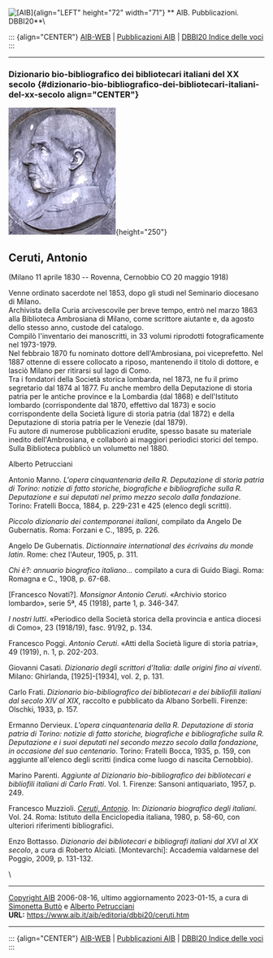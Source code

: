 ![\[AIB\]](/aib/wi/aibv72.gif){align="LEFT" height="72" width="71"}
** AIB. Pubblicazioni. DBBI20**\

::: {align="CENTER"}
[AIB-WEB](/) \| [Pubblicazioni AIB](/pubblicazioni/) \| [DBBI20 Indice
delle voci](dbbi20.htm)
:::

------------------------------------------------------------------------

### Dizionario bio-bibliografico dei bibliotecari italiani del XX secolo {#dizionario-bio-bibliografico-dei-bibliotecari-italiani-del-xx-secolo align="CENTER"}

![\[Ritratto\]](ceruti.jpg){height="250"}

## Ceruti, Antonio

(Milano 11 aprile 1830 -- Rovenna, Cernobbio CO 20 maggio 1918)

Venne ordinato sacerdote nel 1853, dopo gli studi nel Seminario
diocesano di Milano.\
Archivista della Curia arcivescovile per breve tempo, entrò nel marzo
1863 alla Biblioteca Ambrosiana di Milano, come scrittore aiutante e, da
agosto dello stesso anno, custode del catalogo.\
Compilò l\'inventario dei manoscritti, in 33 volumi riprodotti
fotograficamente nel 1973-1979.\
Nel febbraio 1870 fu nominato dottore dell\'Ambrosiana, poi
viceprefetto. Nel 1887 ottenne di essere collocato a riposo, mantenendo
il titolo di dottore, e lasciò Milano per ritirarsi sul lago di Como.\
Tra i fondatori della Società storica lombarda, nel 1873, ne fu il primo
segretario dal 1874 al 1877. Fu anche membro della Deputazione di storia
patria per le antiche province e la Lombardia (dal 1868) e
dell\'Istituto lombardo (corrispondente dal 1870, effettivo dal 1873) e
socio corrispondente della Società ligure di storia patria (dal 1872) e
della Deputazione di storia patria per le Venezie (dal 1879).\
Fu autore di numerose pubblicazioni erudite, spesso basate su materiale
inedito dell\'Ambrosiana, e collaborò ai maggiori periodici storici del
tempo. Sulla Biblioteca pubblicò un volumetto nel 1880.

Alberto Petrucciani

Antonio Manno. *L\'opera cinquantenaria della R. Deputazione di storia
patria di Torino: notizie di fatto storiche, biografiche e
bibliografiche sulla R. Deputazione e sui deputati nel primo mezzo
secolo dalla fondazione*. Torino: Fratelli Bocca, 1884, p. 229-231 e 425
(elenco degli scritti).

*Piccolo dizionario dei contemporanei italiani*, compilato da Angelo De
Gubernatis. Roma: Forzani e C., 1895, p. 226.

Angelo De Gubernatis. *Dictionnaire international des écrivains du monde
latin*. Rome: chez l\'Auteur, 1905, p. 311.

*Chi è?: annuario biografico italiano\...* compilato a cura di Guido
Biagi. Roma: Romagna e C., 1908, p. 67-68.

\[Francesco Novati?\]. *Monsignor Antonio Ceruti*. «Archivio storico
lombardo», serie 5ª, 45 (1918), parte 1, p. 346-347.

*I nostri lutti*. «Periodico della Società storica della provincia e
antica diocesi di Como», 23 (1918/19), fasc. 91/92, p. 134.

Francesco Poggi. *Antonio Ceruti*. «Atti della Società ligure di storia
patria», 49 (1919), n. 1, p. 202-203.

Giovanni Casati. *Dizionario degli scrittori d\'Italia: dalle origini
fino ai viventi*. Milano: Ghirlanda, \[1925\]-\[1934\], vol. 2, p. 131.

Carlo Frati. *Dizionario bio-bibliografico dei bibliotecari e dei
bibliofili italiani dal secolo XIV al XIX*, raccolto e pubblicato da
Albano Sorbelli. Firenze: Olschki, 1933, p. 157.

Ermanno Dervieux. *L\'opera cinquantenaria della R. Deputazione di
storia patria di Torino: notizie di fatto storiche, biografiche e
bibliografiche sulla R. Deputazione e i suoi deputati nel secondo mezzo
secolo dalla fondazione, in occasione del suo centenario*. Torino:
Fratelli Bocca, 1935, p. 159, con aggiunte all\'elenco degli scritti
(indica come luogo di nascita Cernobbio).

Marino Parenti. *Aggiunte al Dizionario bio-bibliografico dei
bibliotecari e bibliofili italiani di Carlo Frati*. Vol. 1. Firenze:
Sansoni antiquariato, 1957, p. 249.

Francesco Muzzioli. [*Ceruti,
Antonio*](http://www.treccani.it/enciclopedia/antonio-ceruti_(Dizionario-Biografico)/).
In: *Dizionario biografico degli italiani*. Vol. 24. Roma: Istituto
della Enciclopedia italiana, 1980, p. 58-60, con ulteriori riferimenti
bibliografici.

Enzo Bottasso. *Dizionario dei bibliotecari e bibliografi italiani dal
XVI al XX secolo*, a cura di Roberto Alciati. \[Montevarchi\]: Accademia
valdarnese del Poggio, 2009, p. 131-132.

\

------------------------------------------------------------------------

[Copyright AIB](/su-questo-sito/dichiarazione-di-copyright-aib-web/)
2006-08-16, ultimo aggiornamento 2023-01-15, a cura di [Simonetta
Buttò](/aib/redazione3.htm) e [Alberto
Petrucciani](/su-questo-sito/redazione-aib-web/)\
**URL:** https://www.aib.it/aib/editoria/dbbi20/ceruti.htm

------------------------------------------------------------------------

::: {align="CENTER"}
[AIB-WEB](/) \| [Pubblicazioni AIB](/pubblicazioni/) \| [DBBI20 Indice
delle voci](dbbi20.htm)
:::
